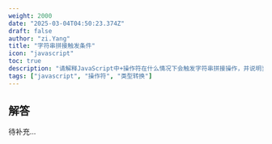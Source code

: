 ```yaml
---
weight: 2000
date: "2025-03-04T04:50:23.374Z"
draft: false
author: "zi.Yang"
title: "字符串拼接触发条件"
icon: "javascript"
toc: true
description: "请解释JavaScript中+操作符在什么情况下会触发字符串拼接操作，并说明当操作数包含对象类型时，其valueOf()和toString()方法的调用顺序如何影响最终结果？"
tags: ["javascript", "操作符", "类型转换"]
---
```


## 解答

待补充...
